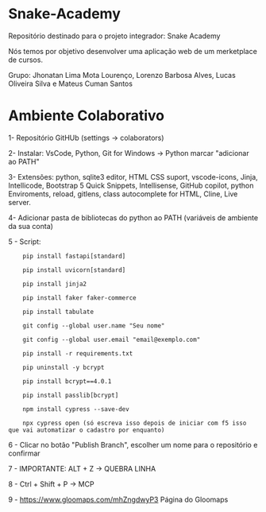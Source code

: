 # Snake-Academy
Repositório destinado para o projeto integrador: Snake Academy

Nós temos por objetivo desenvolver uma aplicação web de um merketplace de cursos.

Grupo: Jhonatan Lima Mota Lourenço, Lorenzo Barbosa Alves, Lucas Oliveira Silva e Mateus Cuman Santos

# Ambiente Colaborativo
1- Repositório GitHUb (settings -> colaborators)

2- Instalar: VsCode, Python, Git for Windows -> Python marcar "adicionar ao PATH"

3- Extensões: python, sqlite3 editor, HTML CSS suport, vscode-icons, Jinja, Intellicode, Bootstrap 5 Quick Snippets, Intellisense, GitHub copilot, python Enviroments, reload, gitlens, class autocomplete for HTML, Cline, Live server.

4- Adicionar pasta de bibliotecas do python ao PATH (variáveis de ambiente da sua conta)

5 - Script:

        pip install fastapi[standard]

        pip install uvicorn[standard]

        pip install jinja2

        pip install faker faker-commerce

        pip install tabulate

        git config --global user.name "Seu nome"
        
        git config --global user.email "email@exemplo.com"

        pip install -r requirements.txt

        pip uninstall -y bcrypt

        pip install bcrypt==4.0.1

        pip install passlib[bcrypt]

        npm install cypress --save-dev

        npx cypress open (só escreva isso depois de iniciar com f5 isso que vai automatizar o cadastro por enquanto)


6 - Clicar no botão "Publish Branch", escolher um nome para o repositório e confirmar

7 - IMPORTANTE: ALT + Z -> QUEBRA LINHA

8 - Ctrl + Shift + P -> MCP 

9 - https://www.gloomaps.com/mhZngdwyP3 Página do Gloomaps
